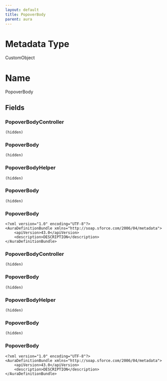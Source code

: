 ```yaml
---
layout: default
title: PopoverBody
parent: aura
---
```

# Metadata Type
CustomObject

# Name
PopoverBody
## Fields
### PopoverBodyController

```
(hidden)
```
### PopoverBody

```
(hidden)
```
### PopoverBodyHelper

```
(hidden)
```
### PopoverBody

```
(hidden)
```
### PopoverBody

```
<?xml version="1.0" encoding="UTF-8"?>
<AuraDefinitionBundle xmlns="http://soap.sforce.com/2006/04/metadata">
    <apiVersion>43.0</apiVersion>
    <description>DESCRIPTION</description>
</AuraDefinitionBundle>
```
### PopoverBodyController

```
(hidden)
```
### PopoverBody

```
(hidden)
```
### PopoverBodyHelper

```
(hidden)
```
### PopoverBody

```
(hidden)
```
### PopoverBody

```
<?xml version="1.0" encoding="UTF-8"?>
<AuraDefinitionBundle xmlns="http://soap.sforce.com/2006/04/metadata">
    <apiVersion>43.0</apiVersion>
    <description>DESCRIPTION</description>
</AuraDefinitionBundle>
```
